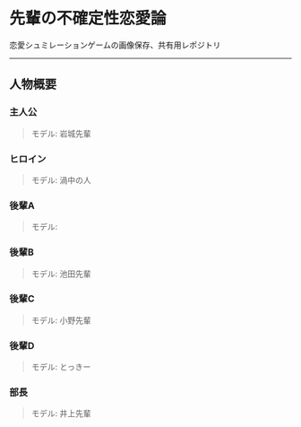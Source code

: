 # 先輩の不確定性恋愛論  
恋愛シュミレーションゲームの画像保存、共有用レポジトリ

---
## 人物概要  
### 主人公
> モデル: 岩城先輩

### ヒロイン
> モデル: 渦中の人

### 後輩A 
> モデル: 

### 後輩B
> モデル: 池田先輩

### 後輩C
> モデル: 小野先輩

### 後輩D
> モデル: とっきー

### 部長
> モデル: 井上先輩
